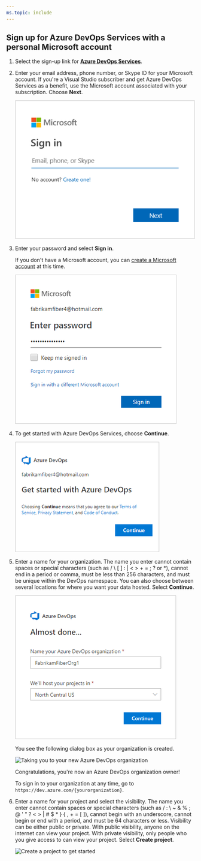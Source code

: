 ```yaml
---
ms.topic: include
---
```


## Sign up for Azure DevOps Services with a personal Microsoft account

1. Select the sign-up link for [**Azure DevOps Services**](https://go.microsoft.com/fwlink/?LinkId=307137).

2. Enter your email address, phone number, or Skype ID for your Microsoft account. If you're a Visual Studio subscriber and get Azure DevOps Services as a benefit, use the Microsoft account associated with your subscription. Choose **Next**.

   ![Sign in with your Microsoft account](../_shared/_img/sign-in-with-microsoft-account.png)

3. Enter your password and select **Sign in**.

   If you don't have a Microsoft account, you can [create a Microsoft account](https://login.live.com/login.srf?lw=1) at this time.

   ![Enter your password and sign in](../_shared/_img/enter-password-sign-in.png)

4. To get started with Azure DevOps Services, choose **Continue**.

   ![Choose Continue to sign up for Azure DevOps Services](../_shared/_img/sign-up-azure-devops.png)

5. Enter a name for your organization. The name you enter cannot contain spaces or special characters
 (such as / \ [ ] : | < > + = ; ? or &#42;), cannot end in a period or comma, must be less than 256 characters, and must be unique within the DevOps namespace. You can also choose between several locations for where you want your data hosted. Select **Continue**.

   ![Almost done](../_shared/_img/almost-done.png)

   You see the following dialog box as your organization is created.

   ![Taking you to your new Azure DevOps organization](/azure/devops/_shared/_img/taking-you-to-your-new-azure-devops-org.png)

	Congratulations, you're now an Azure DevOps organization owner!

	To sign in to your organization at any time, go to `https://dev.azure.com/{yourorganization}`.

6. Enter a name for your project and select the visibility. The name you enter cannot contain spaces or special characters (such as / : \ ~ & % ; @ ' " ? < > | # $ &#42; } { , + = [ ]), cannot begin with an underscore, cannot begin or end with a period, and must be 64 characters or less. Visibility can be either public or private. With public visibility, anyone on the internet can view your project. With private visibility, only people who you give access to can view your project. Select **Create project**.

    ![Create a project to get started](/azure/devops/_shared/_img/create-project-to-get-started.png)

<!---
For more information about organizations and projects, see the following articles: 
- [Define organizations and projects](/azure/devops/user-guide/define-organizations-and-projects)
- [About projects and scaling your organization](/azure/devops//organizations/about-projects)
- [Create a project](/azure/devops/organizations/projects/create-project).

![Welcome to the project page](/azure/devops/_shared/_img/welcome-to-the-project.png)

-->